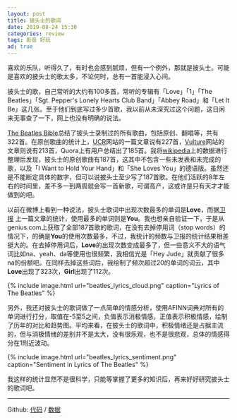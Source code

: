 ```yaml
---
layout: post
title: 披头士的歌词
date: 2019-08-24 15:30
categories: review
tags: 影音 好玩
ad: true
---
```


喜欢的乐队，听得久了，有时也会感到腻烦，但有一个例外，那就是披头士。可能是喜欢的披头士的歌太多，不论何时，总有一首能浸入心间。

披头士的歌，自己常听的大约有100多首，常听的专辑有「Love」「1」「The Beatles」「Sgt. Pepper's Lonely Hearts Club Band」「Abbey Road」和「Let It Be」这几张。至于他们到底写过多少首歌，我以前从未深究过这个问题，这日闲来无事查了一下，网上也没有明确的说法。

[The Beatles Bible](https://www.beatlesbible.com/songs/)总结了披头士录制过的所有歌曲，包括原创、翻唱等，共有322首。在原创歌曲的统计上，[UCR](https://ultimateclassicrock.com/every-beatles-song/)网站的一篇文章说有227首，[Vulture](https://www.vulture.com/2017/06/all-213-beatles-songs-ranked-from-worst-to-best.html)网站的文章则说有213首，Quora上有用户总结出了185首。我将[wikipedia](https://en.wikipedia.org/wiki/List_of_songs_recorded_by_the_Beatles)上的数据进行整理后发现，披头士的原创歌曲有187首，这其中不包含一些未发表和未完成的歌，以及「I Want to Hold Your Hand」和「She Loves You」的德语版。虽然还是不能断定具体的数字，但可以说披头士至少写了187首歌。在他们活跃的8年左右的时间里，差不多一到两周就会写一首新歌，可谓高产，这或许是只有天才才能做到的吧。

以前在微博上看到一种说法，披头士歌词中出现次数最多的单词是**Love**，而据[卫报](https://www.theguardian.com/music/datablog/2010/nov/16/beatles-lyrics-words-music-itunes) 上一篇文章的统计，使用最多的单词则是**You**。我也想亲自验证一下，于是从genius.com上获取了全部187首歌的歌词，在没有去掉停用词（stop words）的情况下，的确是**You**的使用次数最多，不过，我统计的频数与卫报的统计结果相差挺大的。在去掉停用词后，**Love**的出现次数变成最多了，但一些意义不大的语气词比如na、yeah、da等使用也很频繁，我相信光是「Hey Jude」就贡献了很多na的份额吧。在同样去掉这些词后，我绘制了频次超过20的单词的词云，其中**Love**出现了323次，**Girl**出现了112次。

{% include image.html url="beatles_lyrics_cloud.png" caption="Lyrics of The Beatles" %}

另外，我还对披头士的歌词做了一点简单的情感分析，使用AFINN词典对所有的单词进行打分，取值在-5至5之间，负值表示消极情感，正值表示积极情感，绘制了历年的对比和趋势图。平均来看，在披头士的歌词中，积极情绪还是占据主流的，但与消极情绪的差别并不是太大，没有很乐观，也不是很悲观，总体的情感得分在1附近波动。

{% include image.html url="beatles_lyrics_sentiment.png" caption="Sentiment in Lyrics of The Beatles" %}

我这样的统计显然不是很科学，只能等掌握了更多的知识后，再来好好研究披头士的歌词吧。

-------

Github: [代码](https://github.com/jubyshu/tidydata/tree/master/code) / [数据](https://github.com/jubyshu/tidydata/tree/master/data)